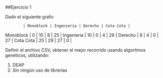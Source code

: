 ##Ejercicio 1

Dado el siguiente grafo:

            | Monoblock | Ingenieria | Derecho | Cota Cota | 
Monoblock   | 0         | 10         | 8       | 25        |
Ingenieria  | 10        | 0          | 4       | 29        |
Derecho     | 8         | 4          | 0       | 27        |
Cota Cota   | 25        | 29         | 27      | 0         |

Definir el archivo CSV, obtener el mejor recorrido usando algoritmos genéticos, utilizando:
  1. DEAP
  2. Sin ningún uso de librerías
